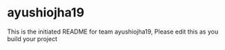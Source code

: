 # ayushiojha19
This is the initiated README for team ayushiojha19, Please edit this as you build your project
